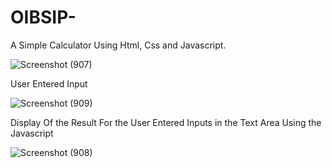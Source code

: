 # OIBSIP-
A Simple Calculator Using Html, Css and Javascript.

![Screenshot (907)](https://user-images.githubusercontent.com/112425259/210042982-ced8d221-28fa-45b7-8a6f-1dd06ef05f74.png)


User Entered Input

![Screenshot (909)](https://user-images.githubusercontent.com/112425259/210043265-0f3b1e31-e3cd-4f1c-b7fa-0d8d80522acb.png)

Display Of the Result For the User Entered Inputs in the Text Area Using the Javascript

![Screenshot (908)](https://user-images.githubusercontent.com/112425259/210043042-1e9886d6-fa35-4887-8494-5886e8c56e98.png)
